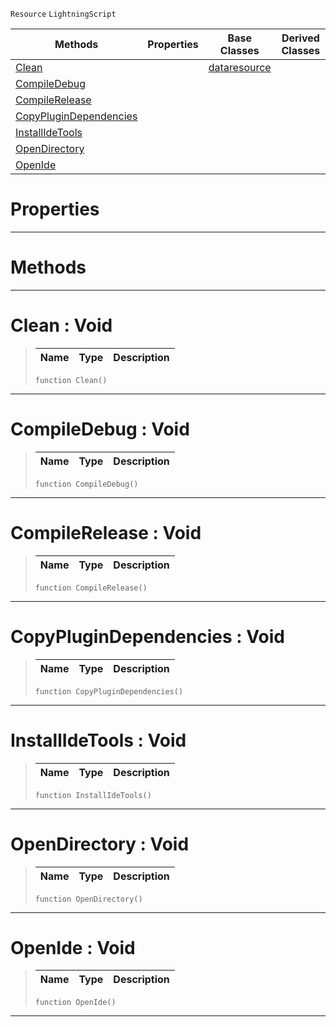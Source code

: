 `Resource` `LightningScript`



|Methods|Properties|Base Classes|Derived Classes|
|---|---|---|---|
|[ Clean](https://github.com/PlasmaEngine/PlasmaDocs/blob/master/code_reference/class_reference/lightningpluginsource.markdown#clean-void)| |[dataresource](https://github.com/PlasmaEngine/PlasmaDocs/blob/master/code_reference/class_reference/dataresource.markdown)| |
|[ CompileDebug](https://github.com/PlasmaEngine/PlasmaDocs/blob/master/code_reference/class_reference/lightningpluginsource.markdown#compiledebug-void)| | | |
|[ CompileRelease](https://github.com/PlasmaEngine/PlasmaDocs/blob/master/code_reference/class_reference/lightningpluginsource.markdown#compilerelease-void)| | | |
|[ CopyPluginDependencies](https://github.com/PlasmaEngine/PlasmaDocs/blob/master/code_reference/class_reference/lightningpluginsource.markdown#copyplugindependencies-v)| | | |
|[ InstallIdeTools](https://github.com/PlasmaEngine/PlasmaDocs/blob/master/code_reference/class_reference/lightningpluginsource.markdown#installidetools-void)| | | |
|[ OpenDirectory](https://github.com/PlasmaEngine/PlasmaDocs/blob/master/code_reference/class_reference/lightningpluginsource.markdown#opendirectory-void)| | | |
|[ OpenIde](https://github.com/PlasmaEngine/PlasmaDocs/blob/master/code_reference/class_reference/lightningpluginsource.markdown#openide-void)| | | |


 #  Properties


---  
 #  Methods


---  
 #  Clean : Void

> 
> |Name|Type|Description|
> |---|---|---|
> ``` lang=cpp, name=Lightning
> function Clean()
> ``` 


---  
 #  CompileDebug : Void

> 
> |Name|Type|Description|
> |---|---|---|
> ``` lang=cpp, name=Lightning
> function CompileDebug()
> ``` 


---  
 #  CompileRelease : Void

> 
> |Name|Type|Description|
> |---|---|---|
> ``` lang=cpp, name=Lightning
> function CompileRelease()
> ``` 


---  
 #  CopyPluginDependencies : Void

> 
> |Name|Type|Description|
> |---|---|---|
> ``` lang=cpp, name=Lightning
> function CopyPluginDependencies()
> ``` 


---  
 #  InstallIdeTools : Void

> 
> |Name|Type|Description|
> |---|---|---|
> ``` lang=cpp, name=Lightning
> function InstallIdeTools()
> ``` 


---  
 #  OpenDirectory : Void

> 
> |Name|Type|Description|
> |---|---|---|
> ``` lang=cpp, name=Lightning
> function OpenDirectory()
> ``` 


---  
 #  OpenIde : Void

> 
> |Name|Type|Description|
> |---|---|---|
> ``` lang=cpp, name=Lightning
> function OpenIde()
> ``` 


---  
 

 